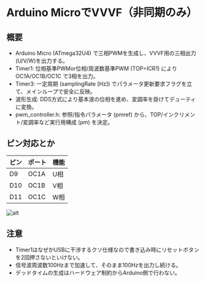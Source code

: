# Arduino MicroでVVVF（非同期のみ）

## 概要
* Arduino Micro (ATmega32U4) で三相PWMを生成し、VVVF用の三相出力(U/V/W)を出力する。
* Timer1: 位相基準PWMor位相/周波数基準PWM (TOP=ICR1) により OC1A/OC1B/OC1C で3相を出力。
* Timer3: 一定周期 (samplingRate [Hz]) でパラメータ更新要求フラグを立て、メインループで安全に反映。
* 波形生成: DDS方式により基本波の位相を進め、変調率を掛けてデューティに変換。
* pwm_controller.h: 参照/指令パラメータ (pmref) から、TOP/インクリメント/変調率など実行用構成 (pm) を決定。

## ピン対応とか
| ピン | ポート | 機能 |
----|----|----
|D9|OC1A|U相|
|D10|OC1B|V相|
|D11|OC1C|W相|

![alt](https://github.com/IR2110/VVVF_ArduinoMicro/blob/main/%E3%83%94%E3%83%B3%E9%85%8D%E7%BD%AE.png)

## 注意
- Timer1はなぜかUSBに干渉するクソ仕様なので書き込み時にリセットボタンを2回押さないといけない。
- 信号波周波数100Hzまで加速して、そのまま100Hzを出力し続ける。
- デッドタイムの生成はハードウェア制約からArduino側で行わない。
